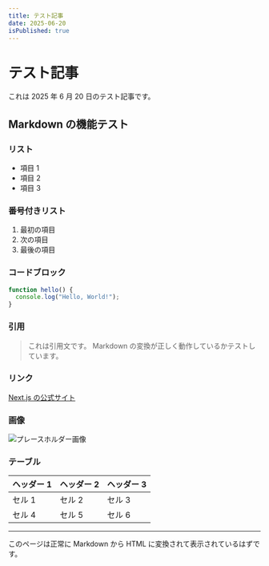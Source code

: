 ```yaml
---
title: テスト記事
date: 2025-06-20
isPublished: true
---
```


# テスト記事

これは 2025 年 6 月 20 日のテスト記事です。

## Markdown の機能テスト

### リスト

- 項目 1
- 項目 2
- 項目 3

### 番号付きリスト

1. 最初の項目
2. 次の項目
3. 最後の項目

### コードブロック

```javascript
function hello() {
  console.log("Hello, World!");
}
```

### 引用

> これは引用文です。
> Markdown の変換が正しく動作しているかテストしています。

### リンク

[Next.js の公式サイト](https://nextjs.org)

### 画像

![プレースホルダー画像](https://placehold.co/600x400/EEE/31343C)

### テーブル

| ヘッダー 1 | ヘッダー 2 | ヘッダー 3 |
| ---------- | ---------- | ---------- |
| セル 1     | セル 2     | セル 3     |
| セル 4     | セル 5     | セル 6     |

---

このページは正常に Markdown から HTML に変換されて表示されているはずです。
